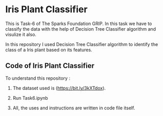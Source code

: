 # Iris Plant Classifier

This is Task-6 of The Sparks Foundation GRIP. In this task we have to classify the data with the help of Decision Tree Classifier algorithm and visulize it also.

In this repository I used Decision Tree Classifier algorithm to identify the class of a Iris plant based on its features. 

## Code of Iris Plant Classifier

To understand this repository :

1) The dataset used is (https://bit.ly/3kXTdox).

2) Run Task6.ipynb

3) All, the uses and instructions are written in code file itself.
